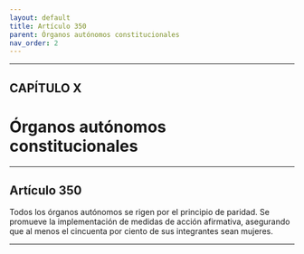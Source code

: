```yaml
---
layout: default
title: Artículo 350
parent: Órganos autónomos constitucionales
nav_order: 2
---
```


---

## CAPÍTULO X
# Órganos autónomos constitucionales

---

## Artículo 350

Todos los órganos autónomos se rigen por el principio de paridad. Se promueve la implementación de medidas de acción afirmativa, asegurando que al menos el cincuenta por ciento de sus integrantes sean mujeres.

---
